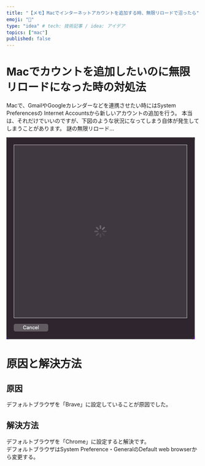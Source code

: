 ```yaml
---
title: "【メモ】Macでインターネットアカウントを追加する時、無限リロードで沼ったら"
emoji: "🐡"
type: "idea" # tech: 技術記事 / idea: アイデア
topics: ["mac"]
published: false
---
```

# Macでカウントを追加したいのに無限リロードになった時の対処法
Macで、GmailやGoogleカレンダーなどを連携させたい時にはSystem Preferencesの
Internet Accountsから新しいアカウントの追加を行う。
本当は、それだけでいいのですが、下図のような状況になってしまう自体が発生してしまうことがあります。
謎の無限リロード…

![image_01](/images/mac_internet_account/image_01.png)

# 原因と解決方法
## 原因
デフォルトブラウザを「Brave」に設定していることが原因でした。

## 解決方法
デフォルトブラウザを「Chrome」に設定すると解決です。\
デフォルトブラウザはSystem Preference・GeneralのDefault web browserから変更する。
